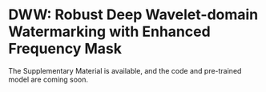 ﻿# DWW: Robust Deep Wavelet-domain Watermarking with Enhanced Frequency Mask
 
The Supplementary Material is available, and the code and pre-trained model are coming soon. 
